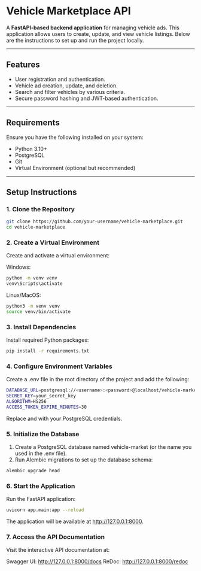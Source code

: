 # Vehicle Marketplace API

A **FastAPI-based backend application** for managing vehicle ads. This application allows users to create, update, and view vehicle listings. Below are the instructions to set up and run the project locally.

---

## Features

- User registration and authentication.
- Vehicle ad creation, update, and deletion.
- Search and filter vehicles by various criteria.
- Secure password hashing and JWT-based authentication.

---

## Requirements

Ensure you have the following installed on your system:

- Python 3.10+
- PostgreSQL
- Git
- Virtual Environment (optional but recommended)

---

## Setup Instructions

### 1. Clone the Repository

```bash
git clone https://github.com/your-username/vehicle-marketplace.git
cd vehicle-marketplace
```
### 2.  Create a Virtual Environment
Create and activate a virtual environment:

Windows:
```bash
python -m venv venv
venv\Scripts\activate
```

Linux/MacOS:
```bash
python3 -m venv venv
source venv/bin/activate
```

### 3.  Install Dependencies
Install required Python packages:
```bash
pip install -r requirements.txt
```

### 4.   Configure Environment Variables
Create a .env file in the root directory of the project and add the following:
```bash
DATABASE_URL=postgresql://<username>:<password>@localhost/vehicle-market
SECRET_KEY=your_secret_key
ALGORITHM=HS256
ACCESS_TOKEN_EXPIRE_MINUTES=30
```
Replace <username> and <password> with your PostgreSQL credentials.

### 5.   Initialize the Database
1. Create a PostgreSQL database named vehicle-market (or the name you used in the .env file).
2. Run Alembic migrations to set up the database schema:
```bash
alembic upgrade head
```

### 6.   Start the Application
Run the FastAPI application:
```bash
uvicorn app.main:app --reload
```
The application will be available at http://127.0.0.1:8000.

### 7.   Access the API Documentation
Visit the interactive API documentation at:

Swagger UI: http://127.0.0.1:8000/docs
ReDoc: http://127.0.0.1:8000/redoc






